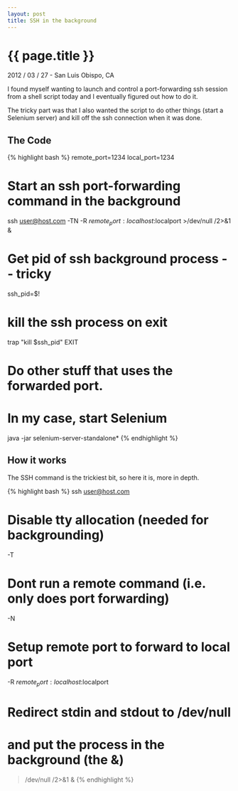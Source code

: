 ```yaml
---
layout: post
title: SSH in the background
---
```


{{ page.title }}
================

<p class="meta">2012 / 03 / 27 - San Luis Obispo, CA</p>

I found myself wanting to launch and control a port-forwarding ssh session from
a shell script today and I eventually figured out how to do it.

The tricky part was that I also wanted the script to do other things (start a
Selenium server) and kill off the ssh connection when it was done.

## The Code ##
{% highlight bash %}
remote_port=1234
local_port=1234
# Start an ssh port-forwarding command in the background
ssh user@host.com -TN -R $remote_port:localhost:$localport >/dev/null /2>&1 &

# Get pid of ssh background process -- tricky
ssh_pid=$!

# kill the ssh process on exit
trap "kill $ssh_pid" EXIT

# Do other stuff that uses the forwarded port.
#
# In my case, start Selenium
java -jar selenium-server-standalone* 
{% endhighlight %}

## How it works ##

The SSH command is the trickiest bit, so here it is, more in depth.

{% highlight bash %}
ssh user@host.com

   # Disable tty allocation (needed for backgrounding)
   -T

   # Dont run a remote command (i.e. only does port forwarding)
   -N

   # Setup remote port to forward to local port
   -R $remote_port:localhost:$localport

   # Redirect stdin and stdout to /dev/null
   # and put the process in the background (the &)
   >/dev/null /2>&1 &
{% endhighlight %}

